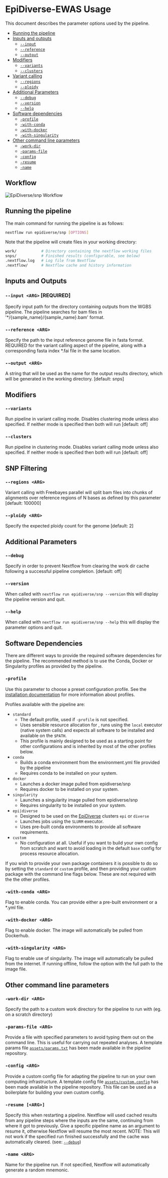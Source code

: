 # EpiDiverse-EWAS Usage
This document describes the parameter options used by the pipeline.

* [Running the pipeline](#running-the-pipeline)
* [Inputs and outputs](#inputs-and-outputs)
    * [`--input`](#--input-arg-required)
    * [`--reference`](#--reference-arg)
    * [`--output`](#--output-arg)
* [Modifiers](#modifiers)
    * [`--variants`](#--variants)
    * [`--clusters`](#--clusters)
* [Variant calling](#variant-calling) 
    * [`--regions`](#--regions)
    * [`--ploidy`](#--ploidy)
* [Additional Parameters](#Additional-Parameters)
    * [`--debug`](#--debug)
    * [`--version`](#--version)
    * [`--help`](#--help)
* [Software dependencies](#software-dependencies)
    * [`-profile`](#-profile)
    * [`-with-conda`](#-with-conda)
    * [`-with-docker`](#-with-docker)
    * [`-with-singularity`](#-with-singularity)
* [Other command line parameters](#other-command-line-parameters)
    * [`-work-dir`](#-work-dir)
    * [`-params-file`](#-params-file)
    * [`-config`](#-config)
    * [`-resume`](#-resume)
    * [`-name`](#-name)

## Workflow

![EpiDiverse/snp Workflow](/docs/images/workflow.png)

## Running the pipeline
The main command for running the pipeline is as follows:

```bash
nextflow run epidiverse/snp [OPTIONS]
```

Note that the pipeline will create files in your working directory:

```bash
work/           # Directory containing the nextflow working files
snps/           # Finished results (configurable, see below)
.nextflow.log   # Log file from Nextflow
.nextflow/      # Nextflow cache and history information
```

## Inputs and Outputs

### `--input <ARG>` [REQUIRED]
Specify input path for the directory containing outputs from the WGBS pipeline. The pipeline searches for bam files in '\*/{sample_name}/{sample_name}.bam' format.

### `--reference <ARG>`
Specify the path to the input reference genome file in fasta format. REQUIRED for the variant calling aspect of the pipeline, along with a corresponding fasta index *.fai file in the same location.

### `--output <ARG>`
A string that will be used as the name for the output results directory, which will be generated in the working directory. [default: snps]


## Modifiers

### `--variants`
Run pipeline in variant calling mode. Disables clustering mode unless also specified. If neither mode is specified then both will run [default: off]

### `--clusters`
Run pipeline in clustering mode. Disables variant calling mode unless also specified. If neither mode is specified then both will run [default: off]


## SNP Filtering 

### `--regions <ARG>`
Variant calling with Freebayes parallel will split bam files into chunks of alignments over reference regions of N bases as defined by this parameter [default: 100000]

### `--ploidy <ARG>`
Specify the expected ploidy count for the genome [default: 2]


## Additional Parameters

### `--debug`
Specify in order to prevent Nextflow from clearing the work dir cache following a successful pipeline completion. [default: off]

### `--version`
When called with `nextflow run epidiverse/snp --version` this will display the pipeline version and quit.

### `--help`
When called with `nextflow run epidiverse/snp --help` this will display the parameter options and quit.

## Software Dependencies

There are different ways to provide the required software dependencies for the pipeline. The recommended method is to use the Conda, Docker or Singularity profiles as provided by the pipeline. 

### `-profile`
Use this parameter to choose a preset configuration profile. See the [installation documentation](https://app.gitbook.com/@epidiverse/s/project/epidiverse-pipelines/installation) for more information about profiles.

Profiles available with the pipeline are:

* `standard`
    * The default profile, used if `-profile` is not specified.
    * Uses sensible resource allocation for , runs using the `local` executor (native system calls) and expects all software to be installed and available on the `$PATH`.
    * This profile is mainly designed to be used as a starting point for other configurations and is inherited by most of the other profiles below.
* `conda`
    * Builds a conda environment from the environment.yml file provided by the pipeline
    * Requires conda to be installed on your system.
* `docker`
    * Launches a docker image pulled from epidiverse/snp
    * Requires docker to be installed on your system. 
* `singularity`
    * Launches a singularity image pulled from epidiverse/snp
    * Requires singularity to be installed on your system.
* `epi|diverse`
    * Designed to be used on the [EpiDiverse](http://epidiverse.eu/) clusters `epi` or `diverse`
    * Launches jobs using the `SLURM` executor.
    * Uses pre-built conda environments to provide all software requirements.
* `custom`
    * No configuration at all. Useful if you want to build your own config from scratch and want to avoid loading in the default `base` config for process resource allocation.

If you wish to provide your own package containers it is possible to do so by setting the `standard` or `custom` profile, and then providing your custom package with the command line flags below. These are not required with the the other profiles.

### `-with-conda <ARG>`
Flag to enable conda. You can provide either a pre-built environment or a *.yml file.

### `-with-docker <ARG>`
Flag to enable docker. The image will automatically be pulled from Dockerhub.

### `-with-singularity <ARG>`
Flag to enable use of singularity. The image will automatically be pulled from the internet. If running offline, follow the option with the full path to the image file.

## Other command line parameters

### `-work-dir <ARG>`
Specify the path to a custom work directory for the pipeline to run with (eg. on a scratch directory)

### `-params-file <ARG>`
Provide a file with specified parameters to avoid typing them out on the command line. This is useful for carrying out repeated analyses. A template params file [`assets/params.txt`](../assets/params.txt) has been made available in the pipeline repository.

### `-config <ARG>`
Provide a custom config file for adapting the pipeline to run on your own computing infrastructure. A template config file [`assets/custom.config`](../assets/custom.config) has been made available in the pipeline repository. This file can be used as a boilerplate for building your own custom config.

### `-resume [<ARG>]`
Specify this when restarting a pipeline. Nextflow will used cached results from any pipeline steps where the inputs are the same, continuing from where it got to previously. Give a specific pipeline name as an argument to resume it, otherwise Nextflow will resume the most recent. NOTE: This will not work if the specified run finished successfully and the cache was automatically cleared. (see: [`--debug`](#--debug))

### `-name <ARG>`
Name for the pipeline run. If not specified, Nextflow will automatically generate a random mnemonic.
